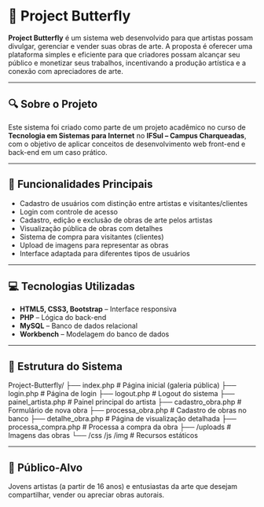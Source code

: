 # 🦋 Project Butterfly

**Project Butterfly** é um sistema web desenvolvido para que artistas possam divulgar, gerenciar e vender suas obras de arte. A proposta é oferecer uma plataforma simples e eficiente para que criadores possam alcançar seu público e monetizar seus trabalhos, incentivando a produção artística e a conexão com apreciadores de arte.

---

## 🔍 Sobre o Projeto

Este sistema foi criado como parte de um projeto acadêmico no curso de **Tecnologia em Sistemas para Internet** no **IFSul – Campus Charqueadas**, com o objetivo de aplicar conceitos de desenvolvimento web front-end e back-end em um caso prático.

---

## 🎨 Funcionalidades Principais

- Cadastro de usuários com distinção entre artistas e visitantes/clientes  
- Login com controle de acesso  
- Cadastro, edição e exclusão de obras de arte pelos artistas  
- Visualização pública de obras com detalhes  
- Sistema de compra para visitantes (clientes)  
- Upload de imagens para representar as obras  
- Interface adaptada para diferentes tipos de usuários  

---

## 💻 Tecnologias Utilizadas

- **HTML5, CSS3, Bootstrap** – Interface responsiva  
- **PHP** – Lógica do back-end  
- **MySQL** – Banco de dados relacional  
- **Workbench** – Modelagem do banco de dados  

---

## 🧱 Estrutura do Sistema

Project-Butterfly/
├── index.php # Página inicial (galeria pública)
├── login.php # Página de login
├── logout.php # Logout do sistema
├── painel_artista.php # Painel principal do artista
├── cadastro_obra.php # Formulário de nova obra
├── processa_obra.php # Cadastro de obras no banco
├── detalhe_obra.php # Página de visualização detalhada
├── processa_compra.php # Processa a compra da obra
├── /uploads # Imagens das obras
└── /css /js /img # Recursos estáticos


---

## 👤 Público-Alvo

Jovens artistas (a partir de 16 anos) e entusiastas da arte que desejam compartilhar, vender ou apreciar obras autorais.
